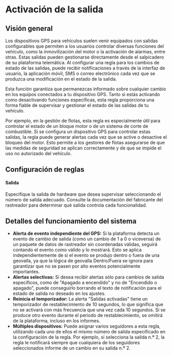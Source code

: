 # Activación de la salida

## Visión general

Los dispositivos GPS para vehículos suelen venir equipados con salidas configurables que permiten a los usuarios controlar diversas funciones del vehículo, como la inmovilización del motor o la activación de alarmas, entre otras. Estas salidas pueden gestionarse directamente desde el salpicadero de su plataforma telemática. Al configurar una regla para los cambios de estado de las salidas, puede recibir notificaciones a través de la interfaz de usuario, la aplicación móvil, SMS o correo electrónico cada vez que se produzca una modificación en el estado de la salida.

Esta función garantiza que permanezcas informado sobre cualquier cambio en los equipos conectados a tu dispositivo GPS. Tanto si estás activando como desactivando funciones específicas, esta regla proporciona una forma fiable de supervisar y gestionar el estado de las salidas de tu vehículo.

Por ejemplo, en la gestión de flotas, esta regla es especialmente útil para controlar el estado de un bloque motor o de un sistema de corte de combustible. Si se configura un dispositivo GPS para controlar estas salidas, la regla puede generar alertas cada vez que se active o desactive el bloqueo del motor. Esto permite a los gestores de flotas asegurarse de que las medidas de seguridad se aplican correctamente y de que se impide el uso no autorizado del vehículo.

## Configuración de reglas

#### Salida

Especifique la salida de hardware que desea supervisar seleccionando el número de salida adecuado. Consulte la documentación del fabricante del rastreador para determinar qué salida controla cada funcionalidad.

## Detalles del funcionamiento del sistema

* **Alerta de evento independiente del GPS:** Si la plataforma detecta un evento de cambio de salida (como un cambio de 1 a 0 o viceversa) de un paquete de datos de rastreador sin coordenadas válidas, seguirá contando el evento como válido y lo mostrará. Esto se aplica independientemente de si el evento se produjo dentro o fuera de una geovalla, ya que la lógica de geovalla Dentro/Fuera se ignora para garantizar que no se pasen por alto eventos potencialmente importantes.
* **Alertas selectivas:** Si desea recibir alertas sólo para cambios de salida específicos, como de "Apagado a encendido" y no de "Encendido o apagado", puede conseguirlo borrando el texto de notificación para el estado de salida no deseado en los ajustes.
* **Reinicia el temporizador:** La alerta "Salidas activadas" tiene un temporizador de restablecimiento de 10 segundos, lo que significa que no se activará con más frecuencia que una vez cada 10 segundos. Si se produce otro evento durante el periodo de restablecimiento, se omitirá de la plataforma, incluso en los informes.
* **Múltiples dispositivos:** Puede asignar varios seguidores a esta regla, utilizando cada uno de ellos el mismo número de salida especificado en la configuración de la regla. Por ejemplo, si selecciona la salida n.º 2, la regla le notificará siempre que cualquiera de los seguidores seleccionados informe de un cambio en su salida n.º 2.

